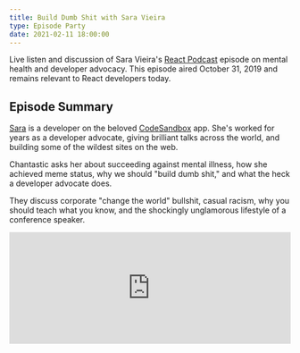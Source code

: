 ```yaml
---
title: Build Dumb Shit with Sara Vieira
type: Episode Party
date: 2021-02-11 18:00:00
---
```


Live listen and discussion of Sara Vieira's [React Podcast](https://reactpodcast.com) episode on mental health and developer advocacy. This episode aired October 31, 2019 and remains relevant to React developers today.

## Episode Summary

[Sara](https://iamsaravieira.com/) is a developer on the beloved [CodeSandbox](https://codesandbox.io/) app. She's worked for years as a developer advocate, giving brilliant talks across the world, and building some of the wildest sites on the web.

Chantastic asks her about succeeding against mental illness, how she achieved meme status, why we should "build dumb shit," and what the heck a developer advocate does.

They discuss corporate "change the world" bullshit, casual racism, why you should teach what you know, and the shockingly unglamorous lifestyle of a conference speaker.

<iframe height="200px" width="100%" frameborder="no" scrolling="no" seamless src="https://player.simplecast.com/f9a14d18-0c0d-49aa-9143-cbc8e698c9ae?dark=false"></iframe>
